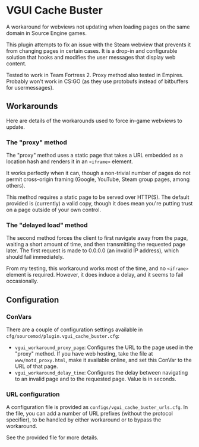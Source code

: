 # VGUI Cache Buster

A workaround for webviews not updating when loading pages on the same domain in Source Engine
games.

This plugin attempts to fix an issue with the Steam webview that prevents it from changing pages
in certain cases.  It is a drop-in and configurable solution that hooks and modifies the user
messages that display web content.

Tested to work in Team Fortress 2.  Proxy method also tested in Empires.
Probably won't work in CS:GO (as they use protobufs instead of bitbuffers for usermessages).

## Workarounds

Here are details of the workarounds used to force in-game webviews to update.

### The "proxy" method

The "proxy" method uses a static page that takes a URL embedded as a location hash and renders
it in an `<iframe>` element.

It works perfectly when it can, though a non-trivial number of pages do not permit cross-origin
framing (Google, YouTube, Steam group pages, among others).

This method requires a static page to be served over HTTP(S).  The default provided is
(currently) a valid copy, though it does mean you're putting trust on a page outside of your
own control.

### The "delayed load" method

The second method forces the client to first navigate away from the page, waiting a short amount
of time, and then transmitting the requested page later.  The first request is made to 0.0.0.0
(an invalid IP address), which should fail immediately.

From my testing, this workaround works most of the time, and no `<iframe>` element is required.
However, it does induce a delay, and it seems to fail occasionally.

## Configuration

### ConVars

There are a couple of configuration settings available in
`cfg/sourcemod/plugin.vgui_cache_buster.cfg`:

* `vgui_workaround_proxy_page`:  Configures the URL to the page used in the "proxy" method.
If you have web hosting, take the file at `www/motd_proxy.html`, make it available online, and
set this ConVar to the URL of that page.
* `vgui_workaround_delay_time`:  Configures the delay between navigating to an invalid page and
to the requested page.  Value is in seconds.

### URL configuration

A configuration file is provided as `configs/vgui_cache_buster_urls.cfg`.  In the file, you
can add a number of URL prefixes (without the protocol specifier), to be handled by either
workaround or to bypass the workaround.

See the provided file for more details.
